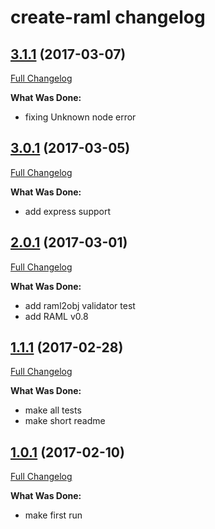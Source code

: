 # create-raml changelog

## [3.1.1](http://github.com/ivanoff/create-raml/tree/3.1.1) (2017-03-07)
[Full Changelog](http://github.com/ivanoff/create-raml/compare/3.0.1...3.1.1)

**What Was Done:**

- fixing Unknown node error


## [3.0.1](http://github.com/ivanoff/create-raml/tree/3.0.1) (2017-03-05)
[Full Changelog](http://github.com/ivanoff/create-raml/compare/2.0.1...3.0.1)

**What Was Done:**

- add express support


## [2.0.1](http://github.com/ivanoff/create-raml/tree/2.0.1) (2017-03-01)
[Full Changelog](http://github.com/ivanoff/create-raml/compare/1.1.1...2.0.1)

**What Was Done:**

- add raml2obj validator test
- add RAML v0.8


## [1.1.1](http://github.com/ivanoff/create-raml/tree/1.1.1) (2017-02-28)
[Full Changelog](http://github.com/ivanoff/create-raml/compare/1.0.1...1.1.1)

**What Was Done:**

- make all tests
- make short readme


## [1.0.1](http://github.com/ivanoff/create-raml/tree/1.0.1) (2017-02-10)
[Full Changelog](http://github.com/ivanoff/create-raml/compare/1.0.1...1.0.1)

**What Was Done:**

- make first run
